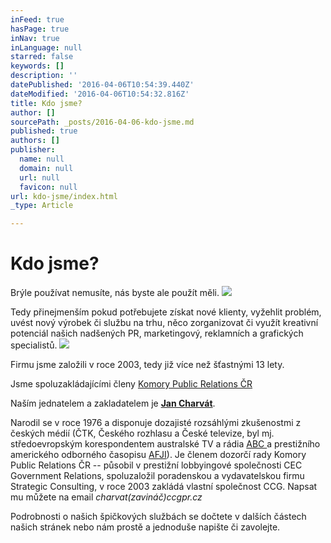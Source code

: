 ```yaml
---
inFeed: true
hasPage: true
inNav: true
inLanguage: null
starred: false
keywords: []
description: ''
datePublished: '2016-04-06T10:54:39.440Z'
dateModified: '2016-04-06T10:54:32.816Z'
title: Kdo jsme?
author: []
sourcePath: _posts/2016-04-06-kdo-jsme.md
published: true
authors: []
publisher:
  name: null
  domain: null
  url: null
  favicon: null
url: kdo-jsme/index.html
_type: Article

---
```

# Kdo jsme?

Brýle používat nemusíte, nás byste ale použít měli.
![](https://the-grid-user-content.s3-us-west-2.amazonaws.com/d6105508-79bf-4893-bffd-6515727929f7.jpg)

Tedy přinejmenším pokud potřebujete získat nové klienty, vyžehlit problém, uvést nový výrobek či službu na trhu, něco zorganizovat či využít kreativní potenciál našich nadšených PR, marketingový, reklamních a grafických specialistů.
![](https://the-grid-user-content.s3-us-west-2.amazonaws.com/95ea28ac-ddb1-4d73-b093-166c2c6030b3.jpg)

Firmu jsme založili v roce 2003, tedy již více než šťastnými 13 lety. 

Jsme spoluzakládajícími členy [Komory Public Relations ČR][0]

Naším jednatelem a zakladatelem je **[Jan Charvát][1]**.

Narodil se v roce 1976 a disponuje dozajisté rozsáhlými zkušenostmi z českých médií (ČTK, Českého rozhlasu a České televize, byl mj. středoevropským korespondentem australské TV a rádia [ABC ][2]a prestižního amerického odborného časopisu [AFJI][3]). Je členem dozorčí rady Komory Public Relations ČR -- působil v prestižní lobbyingové společnosti CEC Government Relations, spoluzaložil poradenskou a vydavatelskou firmu Strategic Consulting, v roce 2003 zakládá vlastní společnost CCG. Napsat mu můžete na email _charvat(zavináč)ccgpr.cz_

Podrobnosti o našich špičkových službách se dočtete v dalších částech našich stránek nebo nám prostě a jednoduše napište či zavolejte.  

[0]: www.komorapr.cz
[1]: www.facebook.com/jan.charvat
[2]: http://www.abc.net.au/
[3]: http://www.armedforcesjournal.com/